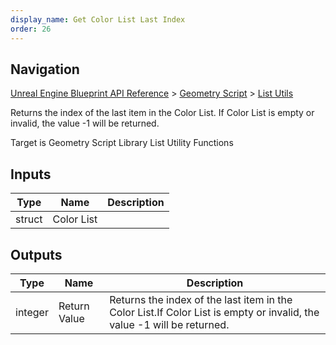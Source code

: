 ```yaml
---
display_name: Get Color List Last Index
order: 26
---
```

## Navigation

[Unreal Engine Blueprint API Reference](https://dev.epicgames.com/documentation/en-us/unreal-engine/BlueprintAPI) > [Geometry Script](https://dev.epicgames.com/documentation/en-us/unreal-engine/BlueprintAPI/GeometryScript) > [List Utils](https://dev.epicgames.com/documentation/en-us/unreal-engine/BlueprintAPI/GeometryScript/ListUtils)

Returns the index of the last item in the Color List.
If Color List is empty or invalid, the value -1 will be returned.

Target is Geometry Script Library List Utility Functions

## Inputs

| Type | Name | Description |
| --- | --- | --- |
| struct | Color List |  |

## Outputs

| Type | Name | Description |
| --- | --- | --- |
| integer | Return Value | Returns the index of the last item in the Color List.If Color List is empty or invalid, the value -1 will be returned. |
